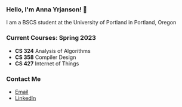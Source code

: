 ### Hello, I'm Anna Yrjanson! 👋 
I am a BSCS student at the University of Portland in Portland, Oregon

<!-- Current Classes -->
### Current Courses: Spring 2023
- **CS 324** Analysis of Algorithms
- **CS 358** Compiler Design
- **CS 427** Internet of Things

<!-- Social Media Profiles -->
### Contact Me
- [Email](mailto:yrjanson24@up.edu)
- [LinkedIn](https://www.linkedin.com/in/anna-yrjanson-4982191b3/)


<!--
**ayrjanson/ayrjanson** is a ✨ _special_ ✨ repository because its `README.md` (this file) appears on your GitHub profile.

Here are some ideas to get you started:

- 🔭 I’m currently working on ...
- 🌱 I’m currently learning ...
- 👯 I’m looking to collaborate on ...
- 🤔 I’m looking for help with ...
- 💬 Ask me about ...
- 📫 How to reach me: ...
- 😄 Pronouns: ...
- ⚡ Fun fact: ...
-->
